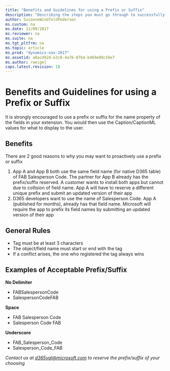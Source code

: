 ```yaml
---
title: "Benefits and Guidelines for using a Prefix or Suffix"
description: "Describing the steps you must go through to successfully submit your app to AppSource."
author: SusanneWindfeldPedersen
ms.custom: na
ms.date: 11/09/2017
ms.reviewer: na
ms.suite: na
ms.tgt_pltfrm: na
ms.topic: article
ms.prod: "dynamics-nav-2017"
ms.assetid: a0ac492d-e3c8-4a76-87b4-b469e08c58e7
ms.author: rweigel
caps.latest.revision: 18
---
```


# Benefits and Guidelines for using a Prefix or Suffix

It is strongly encouraged to use a prefix or suffix for the name property of the fields in your extension. You would then use the Caption/CaptionML values for what to display to the user.

## Benefits

There are 2 good reasons to why you may want to proactively use a prefix or suffix

1. App A and App B both use the same field name (for native D365 table) of FAB Salesperson Code. The partner for App B already has the prefix/suffix reserved. A customer wants to install both apps but cannot due to collision of field name. App A will have to reserve a different unique prefix and submit an updated version of their app
2. D365 developers want to use the name of Salesperson Code. App A (published for months), already has that field name. Microsoft will require the app to prefix its field names by submitting an updated version of their app

## General Rules

- Tag must be at least 3 characters
- The object/field name must start or end with the tag
- If a conflict arises, the one who registered the tag always wins

## Examples of Acceptable Prefix/Suffix
**No Delimiter**
- FABSalespersonCode
- SalespersonCodeFAB

**Space**
- FAB Salesperson Code
- Salesperson Code FAB

**Underscore**
- FAB_Salesperson_Code
- Salesperson_Code_FAB

*Contact us at d365val@microsoft.com to reserve the prefix/suffix of your choosing*
